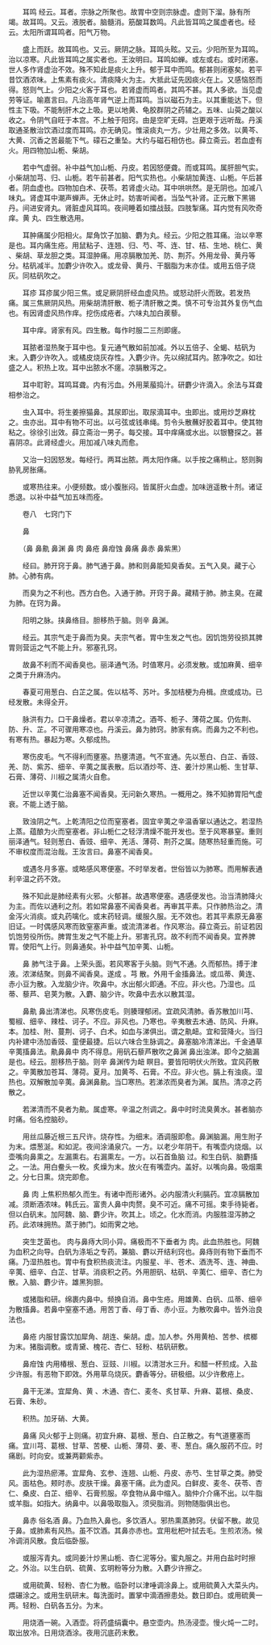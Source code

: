 <!-- { "loadSidebar": true } -->
　　耳鸣 经云。耳者。宗脉之所聚也。故胃中空则宗脉虚。虚则下溜。脉有所竭。故耳鸣。又云。液脱者。脑髓消。筋酸耳数鸣。凡此皆耳鸣之属虚者也。经云。太阳所谓耳鸣者。阳气万物。

　　盛上而跃。故耳鸣也。又云。厥阴之脉。耳鸣头眩。又云。少阳所至为耳鸣。治以凉寒。凡此皆耳鸣之属实者也。王汝明曰。耳鸣如蝉。或左或右。或时闭塞。世人多作肾虚治不效。殊不知此是痰火上升。郁于耳中而鸣。郁甚则闭塞矣。若平昔饮酒浓味。上焦素有痰火。清痰降火为主。大抵此证先因痰火在上。又感恼怒而得。怒则气上。少阳之火客于耳也。若肾虚而鸣者。其鸣不甚。其人多欲。当见虚劳等证。喻嘉言曰。凡治高年肾气逆上而耳鸣。当以磁石为主。以其重能达下。但性主下吸。不能制肝木之上吸。更以地黄、龟胶群阴之药辅之。五味、山萸之酸以收之。令阴气自旺于本宫。不上触于阳窍。由是空旷无碍。岂更艰于远听哉。丹溪取通圣散治饮酒过度而耳鸣。亦无确见。惟滚痰丸一方。少壮用之多效。以黄芩、大黄、沉香之苦最能下气。礞石之重坠。大约与磁石相仿也。薛立斋云。若血虚有火。用四物加山栀、柴胡。

　　若中气虚弱。补中益气加山栀、丹皮。若因怒便聋。而或耳鸣。属肝胆气实。小柴胡加芎、归、山栀。若午前甚者。阳气实热也。小柴胡加黄连、山栀。午后甚者。阴血虚也。四物加白术、茯苓。若肾虚火动。耳中哄哄然。是无阴也。加减八味丸。肾虚耳中潮声蝉声。无休止时。妨害听闻者。当坠气补肾。正元散下黑锡丹。间进安肾丸。肾脏虚风耳鸣。夜间睡着如擂战鼓。四肢掣痛。耳内觉有风吹奇痒。黄 丸、四生散选用。

　　耳肿痛属少阳相火。犀角饮子加脑、麝为丸。经云。少阳之胜耳痛。治以辛寒是也。耳内痛生疮。用鼠粘子、连翘、归、芍、芩、连、甘、桔、生地、桃仁、黄 、柴胡、草龙胆之类。耳湿肿痛。用凉膈散加羌、防、荆芥。外用龙骨、黄丹等分。枯矾减半。加麝少许吹入。或龙骨、黄丹、干胭脂为末亦佳。或用五倍子烧灰。同枯矾吹之。

　　耳疹 耳疹属少阳三焦。或足厥阴肝经血虚风热。或怒动肝火而致。若发热 痛。属三焦厥阴风热。用柴胡清肝散、栀子清肝散之类。慎不可专治其外复伤气血也。有因肾虚风热作痒。挖伤成疮者。六味丸加白蒺藜。

　　耳中痒。肾家有风。四生散。每作时服二三剂即瘥。

　　耳脓者湿热聚于耳中也。复元通气散如前加减。外以五倍子、全蝎、枯矾为末。入麝少许吹入。或橘皮烧灰存性。入麝少许。先以绵拭耳内。脓净吹之。如壮盛之人。积热上攻。耳中出脓水不瘥。凉膈散泻之。

　　耳中耵聍。耳鸣耳聋。内有污血。外用莱菔捣汁。研麝少许滴入。余法与耳聋相参治之。

　　虫入耳中。将生姜擦猫鼻。其尿即出。取尿滴耳中。虫即出。或用炒芝麻枕之。虫亦出。耳中有物不可出。以弓弦或钱串绳。剪令头散蘸好胶着耳中。使其物粘之。徐徐引出效。薛立斋治一男子。每交接。耳中痒痛或水出。以银簪探之。甚喜阴凉。此肾经虚火。用加减八味丸而愈。

　　又治一妇因怒发。每经行。两耳出脓。两太阳作痛。以手按之痛稍止。怒则胸胁乳房胀痛。

　　或寒热往来。小便频数。或小腹胀闷。皆属肝火血虚。加味逍遥散十剂。诸证悉退。以补中益气加五味而痊。

　　卷八　七窍门下

　　鼻

　　（鼻 鼻鼽 鼻渊 鼻 肉 鼻疮 鼻疳蚀 鼻痛 鼻赤 鼻紫黑）

　　经曰。肺开窍于鼻。肺气通于鼻。肺和则鼻能知臭香矣。五气入臭。藏于心肺。心肺有病。

　　而臭为之不利也。西方白色。入通于肺。开窍于鼻。藏精于肺。肺主臭。在藏为肺。在窍为鼻。

　　阳明之脉。挟鼻络目。胆移热于脑。则辛 鼻渊。

　　经云。其宗气走于鼻而为臭。夫宗气者。胃中生发之气也。因饥饱劳役损其脾胃则营运之气不能上升。邪塞孔窍。

　　故鼻不利而不闻香臭也。丽泽通气汤。时值寒月。必须发散。或加麻黄、细辛之类于升麻汤内。

　　春夏可用葱白、白芷之属。佐以枯芩、苏叶。多加桔梗为舟楫。庶或成功。已经发散。未得全开。

　　脉洪有力。口干鼻燥者。君以辛凉清之。酒芩、栀子、薄荷之属。仍佐荆、防、升、芷。不可骤用寒凉也。丹溪云。鼻为肺窍。肺家有病。而鼻为之不利也。有寒有热。暴起为寒。久郁成热。

　　寒伤皮毛。气不得利而壅塞。热壅清道。气不宣通。先以葱白、白芷、香豉、羌、防、紫苏、细辛、辛荑之属表散。后以酒炒芩、连、姜汁炒黑山栀、生甘草、石膏、薄荷、川椒之属清火自愈。

　　近世以辛荑仁治鼻塞不闻香臭。无问新久寒热。一概用之。殊不知肺胃阳气虚衰。不能上透于脑。

　　致浊阴之气。上乾清阳之位而窒塞者。固宜辛荑之辛温香窜以通达之。若湿热上蒸。蕴酿为火而窒塞者。非山栀仁之轻浮清燥不能开发也。至于风寒暴窒。重则丽泽通气。轻则葱白、香豉、细辛、羌活、薄荷、荆芥之属。随寒热轻重而施。可不审权度而混治哉。王汝言曰。鼻塞不闻香臭。

　　或遇冬月多塞。或略感风寒便塞。不时举发者。世俗皆以为肺寒。而用解表通利辛温之药不效。

　　殊不知此是肺经素有火邪。火郁甚。故遇寒便塞。遇感便发也。治当清肺降火为主。而佐以通利之剂。若如常鼻塞不闻香臭者。再审其平素。只作肺热治之。清金泻火消痰。或丸药噙化。或末药轻调。缓服久服。无不效也。若其平素原无鼻塞旧证。一时偶感风寒而致窒塞声重。或流清涕者。作风寒治。薛立斋云。前证若因饥饱劳役所伤。脾胃生发之气不能上升。邪害孔窍。故不利而不闻香臭。宜养脾胃。使阳气上行。则鼻通矣。补中益气加辛荑、山栀。

　　鼻 肺气注于鼻。上荣头面。若风寒客于头脑。则气不通。久而郁热。搏于津液。浓涕结聚。则鼻不闻香臭。遂成 。芎 散。外用千金搐鼻法。或瓜蒂、黄连、赤小豆为散。入龙脑少许。吹鼻中。水出郁火即通。不应。非火也。乃湿也。瓜蒂、藜芦、皂荚为散。入麝、脑少许。吹鼻中去水以散其湿。

　　鼻鼽 鼻出清涕也。风寒伤皮毛。则腠理郁闭。宜疏风清肺。香苏散加川芎、蜀椒、细辛、辣桂、诃子。不应。非风也。乃寒也。辛夷散去木通、防风、升麻。 本。加桂、附、蔓荆、诃子、白术。如血与涕俱出。谓之鼽衄。宜和营降火。当归内补建中汤加香豉、童便最捷。后以六味合生脉调之。鼻塞脑冷清涕出。千金通草辛荑搐鼻法。鼽鼻鼻中 肉不得息。用矾石藜芦散吹之鼻渊 鼻出浊涕。即今之脑漏是也。经云。胆移热于脑。则辛 鼻渊传为衄 瞑目。要皆阳明伏火所致。宜风药散之。辛荑散加苍耳、薄荷。夏月。加黄芩、石膏。不应。非火也。膈上有浊痰。湿热也。双解散加辛荑。鼻渊鼻鼽。当□寒热。若涕浓而臭者为渊。属热。清凉之药散之。

　　若涕清而不臭者为鼽。属虚寒。辛温之剂调之。鼻中时时流臭黄水。甚者脑亦时痛。俗名控脑砂。

　　用丝瓜藤近根三五尺许。烧存性。为细末。酒调服即愈。鼻渊脑漏。用生附子为末。煨葱涎。和如泥。夜间涂涌泉穴。一方。以老少年阴干。有嘴壶内烧烟。以壶嘴向鼻熏之。左漏熏右。右漏熏左。一方。以石首鱼脑 过。和生白矾、脑麝搐之。一法。用白鲞头一枚。炙燥为末。放火在有嘴壶内。盖好。以嘴向鼻。吸烟熏之。分七日熏。烧完即愈。

　　鼻 肉 上焦积热郁久而生。有诸中而形诸外。必内服清火利膈药。宜凉膈散加减。须断酒浓味。韩氏云。富贵人鼻中肉赘。臭不可近。痛不可摇。束手待毙者。但以白矾末。加阿魏、脑、麝少许。吹其上。顷之。化水而消。内服胜湿泻肺之药。此浓味拥热。蒸于肺门。如雨霁之地。

　　突生芝菌也。 肉与鼻痔大同小异。痛极而不下垂者为 肉。此血热胜也。阿魏为血积之向导。白矾为涤垢之专药。兼脑、麝以开结利窍也。鼻痔则有物下垂而不痛。乃湿热胜也。胃中有食积热痰流注。内服星、半、苍术、酒洗芩、连、神曲、辛荑、细辛、白芷、甘草。消痰积之药。外用胆矾、枯矾、辛荑仁、细辛、杏仁为散。入脑、麝少许。雄黑狗胆。

　　或猪脂和研。绵裹内鼻中。频换自消。鼻中生疮。用雄黄、白矾、瓜蒂、细辛为散搐鼻。若鼻中窒塞不通。用苦丁香、母丁香、赤小豆。为散吹鼻中。皆外治良法也。

　　鼻疮 内服甘露饮加犀角、胡连、柴胡。虚。加人参。外用黄柏、苦参、槟榔为末。猪脂调敷。或青黛、槐花、杏仁、轻粉、枯矾研敷。

　　鼻疳蚀 内用椿根、葱白、豆豉、川椒。以清泔水三升。和醋一杯煎成。入盐少许服。有恶物下即效。外用草乌烧灰。麝香等分。研极细。以少许敷疮上。

　　鼻干无涕。宜犀角、黄 、木通、杏仁、麦冬、炙甘草、升麻、葛根、桑皮、石膏、朱砂。

　　积热。加牙硝、大黄。

　　鼻痛 风火郁于上则痛。初宜升麻、葛根、葱白、白芷散之。有气道壅塞而痛。宜川芎、葛根、甘草、苦梗、山栀、薄荷、姜、枣、葱白。痛久服药不应。时痛剧。时向安。或兼两颧紫赤。

　　此为湿热瘀滞。宜犀角、玄参、连翘、山栀、丹皮、赤芍、生甘草之类。肺受风。面枯色。颊时赤。皮肤干燥。鼻塞干痛。此为虚风。白鲜皮、麦冬、茯苓、杏仁、桑皮、白芷、细辛、石膏煎服。卒食物从鼻中缩入。脑仲介介痛不出。以牛脂或羊脂。如指大。纳鼻中。以鼻吸取脂入。须臾脂消。则物随脂俱出也。

　　鼻赤 俗名酒 鼻。乃血热入鼻也。多饮酒人。邪热熏蒸肺窍。伏留不散。故见于鼻。或肺素有风热。虽不饮酒。其鼻亦赤也。宜用枇杷叶拭去毛。生煎浓汤。候冷调消风散。食后临卧服。

　　或服泻青丸。或同姜汁炒黑山栀、杏仁泥等分。蜜丸服之。并用白盐时时擦之。外治。以生白矾、硫黄、玄明粉等分为散。入麝少许擦之。

　　或用硫黄、轻粉、杏仁为散。临卧时以津唾调涂鼻上。或用硫黄入大菜头内。煨碾涂之。或用生矾研末。每洗面时。置掌中滴酒擦患处。数日即白。或用硫黄一两。轻粉、白矾各五分。为末。

　　用烧酒一碗。入酒壶。将药盛绢囊中。悬空壶内。热汤浸壶。慢火炖一二时。取出放冷。日用烧酒涂。夜用沉底药末敷。

